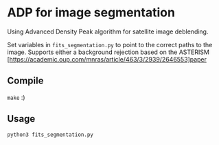 # ADP for image segmentation
Using Advanced Density Peak algorithm for satellite image deblending.

Set variables in ```fits_segmentation.py``` to point to the correct paths to the image. 
Supports either a background rejection based on the ASTERISM [https://academic.oup.com/mnras/article/463/3/2939/2646553]paper
## Compile 
```make``` :)

## Usage 
``` python3 fits_segmentation.py ```
